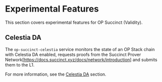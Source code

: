 # Experimental Features

This section covers experimental features for OP Succinct (Validity).

## Celestia DA

The `op-succinct-celestia` service monitors the state of an OP Stack chain with Celestia DA enabled, requests proofs from the Succinct Prover Network[https://docs.succinct.xyz/docs/network/introduction] and submits them to the L1.

For more information, see the [Celestia DA](./celestia.md) section.
